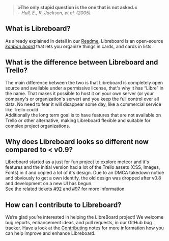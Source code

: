 > **»The only stupid question is the one that is not asked.«**  
> *– Hull, E., K. Jackson, et al. (2005).*

## What is Libreboard?
As already explained in detail in our [Readme][], Libreboard is an open-source _[kanban board][kanban]_ that lets you organize things in cards, and cards in lists.

[readme]: https://github.com/libreboard/libreboard/blob/master/README.md
[kanban]: https://en.wikipedia.org/wiki/Kanban_board

## What is the difference between Libreboard and Trello?
The main difference between the two is that Libreboard is completely open source and available under a permissive license, that's why it has “Libre” in the name. That makes it possible to host it on your own server (or your company's or organization's server) and you keep the full control over all data. No need to fear it will disappear some day, like a commercial service like Trello could.  
Additionally the long term goal is to have features that are not available on Trello or other alternative, making Libreboard flexible and suitable for complex project organizations.

## Why does Libreboard looks so different now compared to &lt; v0.9?
Libreboard started as a just for fun project to explore meteor and it's features and the initial version had a lot of the Trello assets (CSS, Images, Fonts) in it and copied a lot of it's design. Due to an DMCA takedown notice and obviously to get a own identify, the old design was dropped after v0.8 and development on a new UI has begun.<br /> See the related tickets [#92] and [#97] for more information.

[#92]: https://github.com/libreboard/libreboard/issues/92
[#97]: https://github.com/libreboard/libreboard/issues/97

## How can I contribute to Libreboard?
We’re glad you’re interested in helping the LibreBoard project! We welcome bug reports, enhancement ideas, and pull requests, in our GitHub bug tracker. Have a look at the [Contributing][] notes for more information how you can help improve and enhance Libreboard.

[contributing]: https://github.com/libreboard/libreboard/blob/master/Contributing.md